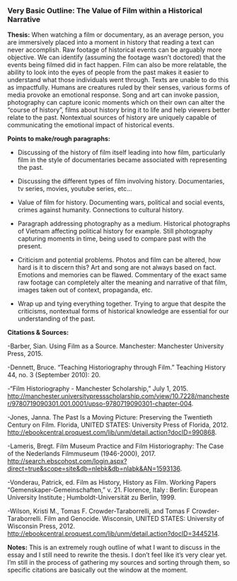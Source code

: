 ### Very Basic Outline: The Value of Film within a Historical Narrative

**Thesis:**
When watching a film or documentary, as an average person, you are immersively placed into a moment in history that reading a text can never accomplish. Raw footage of historical events can be arguably more objective. We can identify (assuming the footage wasn’t doctored) that the events being filmed did in fact happen. Film can also be more relatable, the ability to look into the eyes of people from the past makes it easier to understand what those individuals went through. Texts are unable to do this as impactfully. Humans are creatures ruled by their senses, various forms of media provoke an emotional response. Song and art can invoke passion, photography can capture iconic moments which on their own can alter the “course of history”, films about history bring it to life and help viewers better relate to the past. Nontextual sources of history are uniquely capable of communicating the emotional impact of historical events.

**Points to make/rough paragraphs:**
- Discussing of the history of film itself leading into how film, particularly film in the style of documentaries became associated with representing the past.
- Discussing the different types of film involving history. Documentaries, tv series, movies, youtube series, etc...
- Value of film for history. Documenting wars, political and social events, crimes against humanity. Connections to cultural history.
- Paragraph addressing photography as a medium. Historical photographs of Vietnam affecting political history for example. Still photography capturing moments in time, being used to compare past with the present.
- Criticism and potential problems. Photos and film can be altered, how hard is it to discern this? Art and song are not always based on fact. Emotions and memories can be flawed. Commentary of the exact same raw footage can completely alter the meaning and narrative of that film, images taken out of context, propaganda, etc.

- Wrap up and tying everything together. Trying to argue that despite the criticisms, nontextual forms of historical knowledge are essential for our understanding of the past.

**Citations & Sources:**

-Barber, Sian. Using Film as a Source. Manchester: Manchester University Press, 2015.

-Dennett, Bruce. “Teaching Historiography through Film.” Teaching History 44, no. 3 (September 2010): 20.

-“Film Historiography - Manchester Scholarship,” July 1, 2015. http://manchester.universitypressscholarship.com/view/10.7228/manchester/9780719090301.001.0001/upso-9780719090301-chapter-004.

-Jones, Janna. The Past Is a Moving Picture: Preserving the Twentieth Century on Film. Florida, UNITED STATES: University Press of Florida, 2012. http://ebookcentral.proquest.com/lib/unm/detail.action?docID=990868.
	
-Lameris, Bregt. Film Museum Practice and Film Historiography: The Case of the Nederlands Filmmuseum (1946-2000), 2017. http://search.ebscohost.com/login.aspx?direct=true&scope=site&db=nlebk&db=nlabk&AN=1593136.
	
-Vonderau, Patrick, ed. Film as History, History as Film. Working Papers “Gemenskaper-Gemeinschaften,” v. 21. Florence, Italy : Berlin: European University Institute ; Humboldt-Universität zu Berlin, 1999.

-Wilson, Kristi M., Tomas F. Crowder-Taraborrelli, and Tomas F Crowder-Taraborrelli. Film and Genocide. Wisconsin, UNITED STATES: University of Wisconsin Press, 2012. http://ebookcentral.proquest.com/lib/unm/detail.action?docID=3445214.


**Notes:** 
This is an extremely rough outline of what I want to discuss in the essay and I still need to rewrite the thesis. I don’t feel like it’s very clear yet. I’m still in the process of gathering my sources and sorting through them, so specific citations are basically out the window at the moment. 
